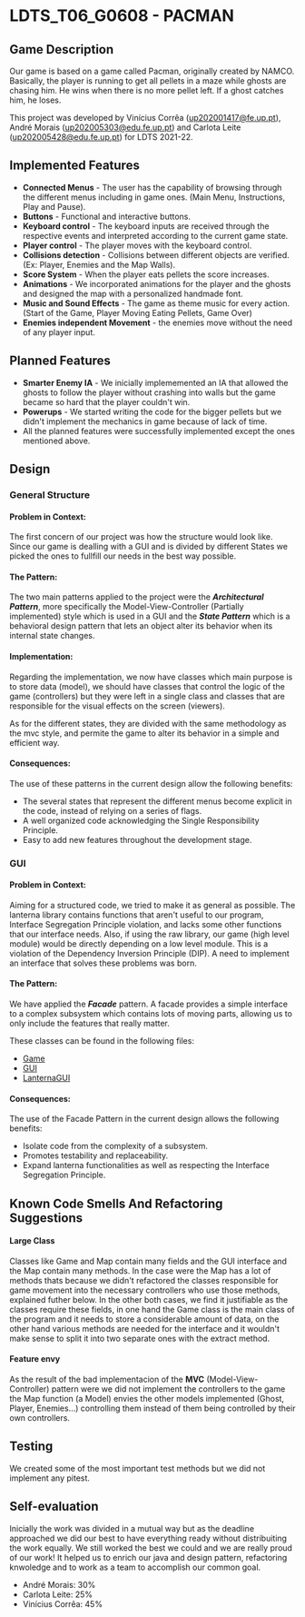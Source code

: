 # LDTS_T06_G0608 - PACMAN

## Game Description

Our game is based on a game called Pacman, originally created by NAMCO. Basically, the player is running to get all pellets in a maze while ghosts are chasing him. He wins when there is no more pellet left. If a ghost catches him, he loses.

This project was developed by Vinícius Corrêa (up202001417@fe.up.pt), André Morais (up202005303@edu.fe.up.pt) and Carlota Leite (up202005428@edu.fe.up.pt) for LDTS 2021-22.

## Implemented Features

- **Connected Menus** - The user has the capability of browsing through the different menus including in game ones. (Main Menu, Instructions, Play and Pause).
- **Buttons** - Functional and interactive buttons.
- **Keyboard control** - The keyboard inputs are received through the respective events and interpreted according to the current game state.
- **Player control** - The player moves with the keyboard control.
- **Collisions detection** - Collisions between different objects are verified. (Ex: Player, Enemies and the Map Walls).
- **Score System** - When the player eats pellets the score increases.
- **Animations** - We incorporated animations for the player and the ghosts and designed the map with a personalized handmade font.
- **Music and Sound Effects** - The game as theme music for every action. (Start of the Game, Player Moving Eating Pellets, Game Over)
- **Enemies independent Movement** - the enemies move without the need of any player input.

## Planned Features

- **Smarter Enemy IA** - We inicially implememented an IA that allowed the ghosts to follow the player without crashing into walls but the game became so hard that the player couldn't win. 
- **Powerups** - We started writing the code for the bigger pellets but we didn't implement the mechanics in game because of lack of time.
- All the planned features were successfully implemented except the ones mentioned above.

## Design

### General Structure
#### Problem in Context:
The first concern of our project was how the structure would look like. Since our game is dealling with a GUI and is divided by different States we picked the ones to fullfill our needs in the best way possible.

#### The Pattern:
The two main patterns applied to the project were the **_Architectural Pattern_**, more specifically the Model-View-Controller (Partially implemented) style which is used in a GUI and the **_State Pattern_** which is a behavioral design pattern that lets an object alter its behavior when its internal state changes.  

#### Implementation:
Regarding the implementation, we now have classes which main purpose is to store data (model), we should have classes that control the logic of the game (controllers) but they were left in a single class and classes that are responsible for the visual effects on the screen (viewers).

As for the different states, they are divided with the same methodology as the mvc style, and permite the game to alter its behavior in a simple and efficient way.

#### Consequences:
The use of these patterns in the current design allow the following benefits:
- The several states that represent the different menus become explicit in the code, instead of relying on a series of flags.
- A well organized code acknowledging the Single Responsibility Principle.
- Easy to add new features throughout the development stage.


### GUI
#### Problem in Context:
Aiming for a structured code, we tried to make it as general as possible. The lanterna library contains functions that aren't useful to our program, Interface Segregation Principle violation, and lacks some other functions that our interface needs. Also, if using the raw library, our game (high level module) would be directly depending on a low level module. This is a violation of the Dependency Inversion Principle (DIP). A need to implement an interface that solves these problems was born. 

#### The Pattern: 
We have applied the **_Facade_** pattern. A facade provides a simple interface to a complex subsystem which contains lots of moving parts, allowing us to only include the features that really matter.

These classes can be found in the following files:
- [Game](../src/main/java/com/aor/g608/Game.java)
- [GUI](../src/main/java/com/aor/g608/gui/GUI.java)
- [LanternaGUI](../src/main/java/com/aor/g608/gui/LanternaGUI.java)

#### Consequences: 
The use of the Facade Pattern in the current design allows the following benefits:
- Isolate code from the complexity of a subsystem.
- Promotes testability and replaceability.
- Expand lanterna functionalities as well as respecting the Interface Segregation Principle.


## Known Code Smells And Refactoring Suggestions
#### **Large Class**
Classes like Game and Map contain many fields and the GUI interface and the Map contain many methods. In the case were the Map has a lot of methods thats because we didn't refactored the classes responsible for game movement into the necessary controllers who use those methods, explained futher below. In the other both cases, we find it justifiable as the classes require these fields, in one hand the Game class is the main class of the program and it needs to store a considerable amount of data, on the other hand various methods are needed for the interface and it wouldn't make sense to split it into two separate ones with the extract method.

#### **Feature envy**
As the result of the bad implementacion of the **MVC** (Model-View-Controller) pattern were we did not implement the controllers to the game the Map function (a Model) envies the other models implemented (Ghost, Player, Enemies...) controlling them instead of them being controlled by their own controllers. 

## Testing
We created some of the most important test methods but we did not implement any pitest.

## Self-evaluation

Inicially the work was divided in a mutual way but as the deadline approached we did our best to have everything ready without distribuiting the work equally. We still worked the best we could and we are really proud of our work! It helped us to enrich our java and design pattern, refactoring knwoledge and to work as a team to accomplish our common goal.

- André Morais: 30%
- Carlota Leite: 25%
- Vinícius Corrêa: 45%

